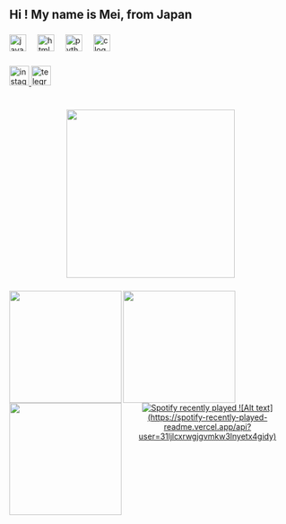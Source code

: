 <h2 align="left">Hi ! My name is Mei, from Japan</h2>

###

<div align="left">
  <img src="https://cdn.jsdelivr.net/gh/devicons/devicon/icons/javascript/javascript-original.svg" height="30" alt="javascript logo"  />
  <img width="12" />
  <img src="https://cdn.jsdelivr.net/gh/devicons/devicon/icons/html5/html5-original.svg" height="30" alt="html5 logo"  />
  <img width="12" />
  <img src="https://cdn.jsdelivr.net/gh/devicons/devicon/icons/python/python-original.svg" height="30" alt="python logo"  />
  <img width="12" />
  <img src="https://cdn.jsdelivr.net/gh/devicons/devicon/icons/c/c-original.svg" height="30" alt="c logo"  />
</div>

###

<div align="left">
  <a href="https://instagram.com/vluy5" target="_blank">
    <img src="https://img.shields.io/static/v1?message=Instagram&logo=instagram&label=&color=E4405F&logoColor=white&labelColor=&style=for-the-badge" height="35" alt="instagram logo"  />
  </a>
  <a href="https://t.me/Mei_tyan" target="_blank">
    <img src="https://img.shields.io/static/v1?message=Telegram&logo=telegram&label=&color=2CA5E0&logoColor=white&labelColor=&style=for-the-badge" height="35" alt="telegram logo"  />
  </a>
</div>

###

<br clear="both">

<div align="center">
  <img height="300" src="https://i.pinimg.com/564x/68/52/5b/68525b5e2634e8ee18dbb309cacae816.jpg"  />
</div>

###

<img align="left" height="200" src="https://i.pinimg.com/originals/dd/5f/fb/dd5ffb159c72a36b9a51d0528e82b6f0.gif"  />

###

<img align="left" height="200" src="https://i.pinimg.com/originals/80/79/10/8079107ae2fb1fad5c0df0ef1ef6c56c.gif"  />

###

<img align="left" height="200" src="https://i.pinimg.com/originals/f9/16/69/f91669844da772dc0c00e9f627d2fd7e.gif"  />

###

<div align="center">
  <a href="https://open.spotify.com/user/https://spotify-recently-played-readme.vercel.app/api?user=31ljlcxrwgjgvmkw3lnyetx4gidy">
    <img src="https://spotify-recently-played-readme.vercel.app/api?count=10&unique=false" alt="Spotify recently played"  />
    ![Alt text](https://spotify-recently-played-readme.vercel.app/api?user=31ljlcxrwgjgvmkw3lnyetx4gidy)
  </a>
</div>

###
